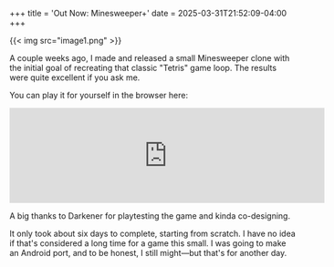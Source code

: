 +++
title = 'Out Now: Minesweeper+'
date = 2025-03-31T21:52:09-04:00
+++

{{< img src="image1.png" >}}

A couple weeks ago, I made and released a small Minesweeper clone with the initial goal of recreating that classic "Tetris" game loop. The results were quite excellent if you ask me.

You can play it for yourself in the browser here:

<iframe frameborder="0" src="https://itch.io/embed/3387576?bg_color=191919&amp;fg_color=eeeeee&amp;link_color=487591&amp;border_color=7887a6" width="552" height="167"><a href="https://starpelly.itch.io/minesweeper">Minesweeper+ by Starpelly</a></iframe>

A big thanks to Darkener for playtesting the game and kinda co-designing.

It only took about six days to complete, starting from scratch. I have no idea if that's considered a long time for a game this small. I was going to make an Android port, and to be honest, I still might—but that's for another day.